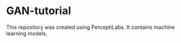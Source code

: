 # GAN-tutorial
This repository was created using PerceptiLabs. It contains machine learning models.
